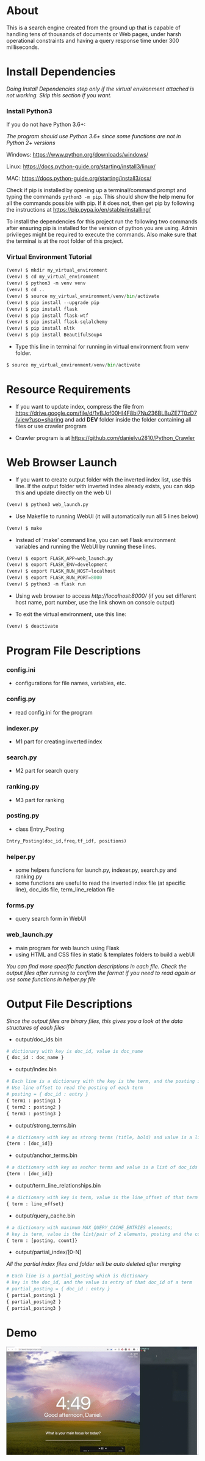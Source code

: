 # About

This is a search engine created from the ground up that is capable of handling tens of thousands of documents or Web pages, under harsh operational constraints and having a query response time under 300 milliseconds.


# Install Dependencies

*Doing Install Dependencies step only if the virtual environment attached is not working. Skip this section if you want.*

### Install Python3

If you do not have Python 3.6+:

*The program should use Python 3.6+ since some functions are not in Python 2+ versions*

Windows: https://www.python.org/downloads/windows/

Linux: https://docs.python-guide.org/starting/install3/linux/

MAC: https://docs.python-guide.org/starting/install3/osx/

Check if pip is installed by opening up a terminal/command prompt and typing
the commands `python3 -m pip`. This should show the help menu for all the
commands possible with pip. If it does not, then get pip by following the
instructions at https://pip.pypa.io/en/stable/installing/

To install the dependencies for this project run the following two commands
after ensuring pip is installed for the version of python you are using.
Admin privileges might be required to execute the commands. Also make sure
that the terminal is at the root folder of this project.


### Virtual Environment Tutorial

```python
(venv) $ mkdir my_virtual_environment
(venv) $ cd my_virtual_environment
(venv) $ python3 -m venv venv
(venv) $ cd ..
(venv) $ source my_virtual_environment/venv/bin/activate
(venv) $ pip install --upgrade pip
(venv) $ pip install flask
(venv) $ pip install flask-wtf
(venv) $ pip install flask-sqlalchemy
(venv) $ pip install nltk
(venv) $ pip install BeautifulSoup4
```

- Type this line in terminal for running in virtual environment from venv folder.

```python
$ source my_virtual_environment/venv/bin/activate
```

# Resource Requirements

- If you want to update index, compress the file from https://drive.google.com/file/d/1vBJof00Hl4F8bi7Nu236BLBuZE7T0zD7/view?usp=sharing and add **DEV** folder inside the folder containing all files or use crawler program

- Crawler program is at https://github.com/danielvu2810/Python_Crawler


# Web Browser Launch

- If you want to create output folder with the inverted index list, use this line. If the output folder with inverted index already exists, you can skip this and update directly on the web UI

```python
(venv) $ python3 web_launch.py
```

- Use Makefile to running WebUI (it will automatically run all 5 lines below)

```python
(venv) $ make
```

- Instead of 'make' command line, you can set Flask environment variables and running the WebUI by running these lines.

```python
(venv) $ export FLASK_APP=web_launch.py
(venv) $ export FLASK_ENV=development
(venv) $ export FLASK_RUN_HOST=localhost
(venv) $ export FLASK_RUN_PORT=8000
(venv) $ python3 -m flask run
```
- Using web browser to access *http://localhost:8000/*  (if you set different host name, port number, use the link shown on console output)

- To exit the virtual environment, use this line:

```python
(venv) $ deactivate
```

# Program File Descriptions

### config.ini

- configurations for file names, variables, etc.

### config.py
- read config.ini for the program

### indexer.py
- M1 part for creating inverted index

### search.py
- M2 part for search query

### ranking.py
- M3 part for ranking

### posting.py
- class Entry_Posting
```python
Entry_Posting(doc_id,freq,tf_idf, positions)
```

### helper.py
- some helpers functions for launch.py, indexer.py, search.py and ranking.py
- some functions are useful to read the inverted index file (at specific line), doc_ids file, term_line_relation file

### forms.py
- query search form in WebUI

### web_launch.py
- main program for web launch using Flask
- using HTML and CSS files in static & templates folders to build a webUI

*You can find more specific function descriptions in each file. Check the output files after running to confirm the format if you need to read again or use some functions in helper.py file*

# Output File Descriptions

*Since the output files are binary files, this gives you a look at the data structures of each files*

- output/doc_ids.bin
```python
# dictionary with key is doc_id, value is doc_name
{ doc_id : doc_name }
```

- output/index.bin
```python
# Each line is a dictionary with the key is the term, and the posting is a dictionary of doc_id and its entry.
# Use line offset to read the posting of each term
# posting = { doc_id : entry }
{ term1 : posting1 }
{ term2 : posting2 }
{ term3 : posting3 }

```

- output/strong_terms.bin
```python
# a dictionary with key as strong terms (title, bold) and value is a list of doc_ids
{term : [doc_id]}
```

- output/anchor_terms.bin
```python
# a dictionary with key as anchor terms and value is a list of doc_ids
{term : [doc_id]}
```

- output/term_line_relationships.bin
```python
# a dictionary with key is term, value is the line_offset of that term and its posting in index.bin
{ term : line_offset}
```

- output/query_cache.bin
```python
# a dictionary with maximum MAX_QUERY_CACHE_ENTRIES elements;
# key is term, value is the list/pair of 2 elements, posting and the count as the times that term is queried
{ term : [posting, count]}
```

- output/partial_index/[0-N]

*All the partial index files and folder will be auto deleted after merging*
```python
# Each line is a partial_posting which is dictionary
# key is the doc_id, and the value is entry of that doc_id of a term
# partial_posting = { doc_id : entry }
{ partial_posting1 }
{ partial_posting2 }
{ partial_posting3 }

```

# Demo

![](web_ui.gif)
